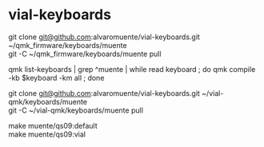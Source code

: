 # vial-keyboards  

git clone git@github.com:alvaromuente/vial-keyboards.git ~/qmk_firmware/keyboards/muente  
git -C ~/qmk_firmware/keyboards/muente pull

qmk list-keyboards | grep ^muente | while read keyboard ; do qmk compile -kb $keyboard -km all ; done

git clone git@github.com:alvaromuente/vial-keyboards.git ~/vial-qmk/keyboards/muente  
git -C ~/vial-qmk/keyboards/muente pull  

make muente/qs09:default  
make muente/qs09:vial  
